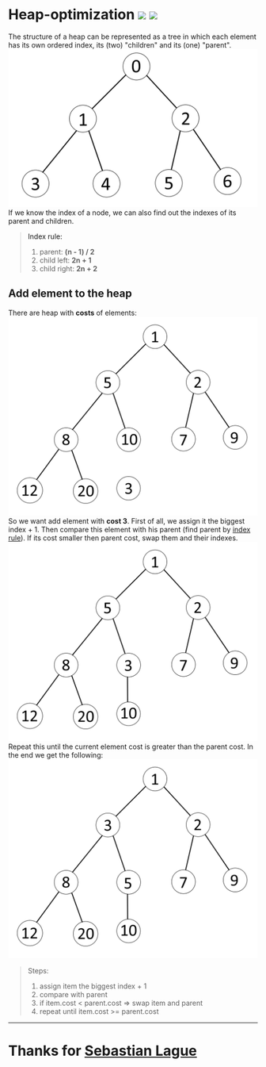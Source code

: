 # Heap-optimization ![](https://img.shields.io/badge/algorithm-ready-brightgreen) ![](https://img.shields.io/badge/documentation-on%20working-red)
The structure of a heap can be represented as a tree in which each element has its own ordered index, its (two) "children" and its (one) "parent".  
![](Images/HeapTree.jpg)  
If we know the index of a node, we can also find out the indexes of its parent and children.  
><a id="indexRule"> Index rule:</a>
>1) parent: **(n - 1) / 2**
>2) child left: **2n + 1**
>3) child right: **2n + 2**

## Add element to the heap
There are heap with **costs** of elements:
![](Images/HeapAddStep1.jpg)
So we want add element with **cost 3**. First of all, we assign it the biggest index + 1. Then compare this element with his parent (find parent by [index rule](#indexRule)). If its cost smaller then parent cost, swap them and their indexes.  
![](Images/HeapAddStep2.jpg)  
Repeat this until the current element cost is greater than the parent cost. In the end we get the following:  
![](Images/HeapAddStep3.jpg)  
>Steps:  
>1) assign item the biggest index + 1
>2) compare with parent  
>3) if item.cost < parent.cost => swap item and parent
>4) repeat until item.cost >= parent.cost
***
# Thanks for [Sebastian Lague](https://www.youtube.com/@SebastianLague)